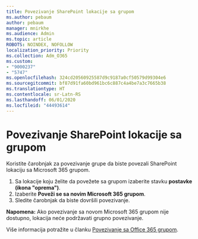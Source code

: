 ```yaml
---
title: Povezivanje SharePoint lokacije sa grupom
ms.author: pebaum
author: pebaum
manager: mnirkhe
ms.audience: Admin
ms.topic: article
ROBOTS: NOINDEX, NOFOLLOW
localization_priority: Priority
ms.collection: Adm_O365
ms.custom:
- "9000237"
- "5747"
ms.openlocfilehash: 324cd20560925587d9c9187a0cf50579d99304e6
ms.sourcegitcommit: bf87d91fa60bd961bc6c887c4a4be7a3c7665b38
ms.translationtype: HT
ms.contentlocale: sr-Latn-RS
ms.lasthandoff: 06/01/2020
ms.locfileid: "44493614"
---
```

# <a name="connect-a-sharepoint-site-to-a-group"></a>Povezivanje SharePoint lokacije sa grupom

Koristite čarobnjak za povezivanje grupe da biste povezali SharePoint lokaciju sa Microsoft 365 grupom.

1. Sa lokacije koju želite da povežete sa grupom izaberite stavku **postavke (ikona "oprema")**.
2. Izaberite **Poveži se sa novim Microsoft 365 grupom**.
3. Sledite čarobnjak da biste dovršili povezivanje.

**Napomena:**  Ako povezivanje sa novom Microsoft 365 grupom nije dostupno, lokacija neće podržavati grupno povezivanje.

Više informacija potražite u članku [Povezivanje sa Office 365 grupom](https://docs.microsoft.com/sharepoint/dev/transform/modernize-connect-to-office365-group).